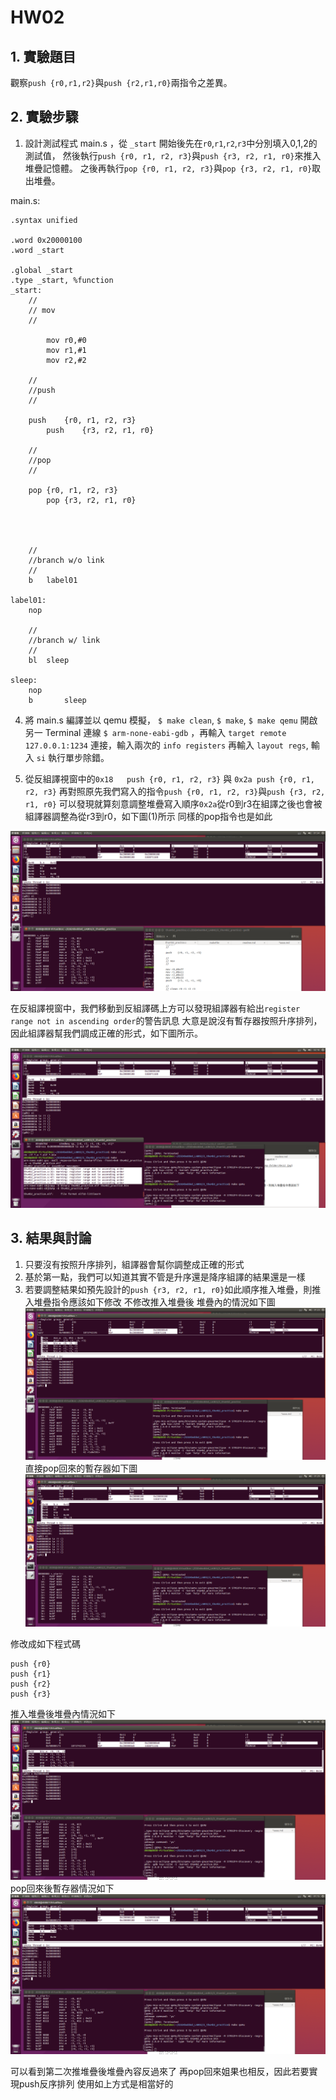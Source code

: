 HW02 
===
## 1. 實驗題目
觀察`push {r0,r1,r2}`與`push {r2,r1,r0}`兩指令之差異。
## 2. 實驗步驟
1. 設計測試程式 main.s ，從 `_start` 開始後先在`r0`,`r1`,`r2`,`r3`中分別填入0,1,2的測試值，
然後執行`push {r0, r1, r2, r3}`與`push {r3, r2, r1, r0}`來推入堆疊記憶體。
之後再執行`pop {r0, r1, r2, r3}`與`pop {r3, r2, r1, r0}`取出堆疊。

main.s:

```assembly
.syntax unified

.word 0x20000100
.word _start

.global _start
.type _start, %function
_start:
	//
	// mov
	//

        mov r0,#0
        mov r1,#1
        mov r2,#2

	//
	//push
	//
 
	push	{r0, r1, r2, r3}
        push	{r3, r2, r1, r0}

	//
	//pop
	//
 
	pop	{r0, r1, r2, r3}
        pop	{r3, r2, r1, r0}




	//
	//branch w/o link
	//
	b	label01

label01:
	nop

	//
	//branch w/ link
	//
	bl	sleep

sleep:
	nop
	b       sleep
```

4. 將 main.s 編譯並以 qemu 模擬， `$ make clean`, `$ make`, `$ make qemu`
開啟另一 Terminal 連線 `$ arm-none-eabi-gdb` ，再輸入 `target remote 127.0.0.1:1234` 連接，輸入兩次的 `info registers` 再輸入 `layout regs`, 輸入 `si` 執行單步除錯。

5. 從反組譯視窗中的`0x18   push {r0, r1, r2, r3}` 與 `0x2a push {r0, r1, r2, r3}` 
再對照原先我們寫入的指令`push {r0, r1, r2, r3}`與`push {r3, r2, r1, r0}`
可以發現就算刻意調整堆疊寫入順序`0x2a`從r0到r3在組譯之後也會被組譯器調整為從r3到r0，如下圖(1)所示
同樣的pop指令也是如此
            
![](https://raw.githubusercontent.com/a93481425/ESEmbedded_HW02/master/HW2pic/Pic1.png)

在反組譯視窗中，我們移動到反組譯碼上方可以發現組譯器有給出`register range not in ascending order`的警告訊息
大意是說沒有暫存器按照升序排列，因此組譯器幫我們調成正確的形式，如下圖所示。

![](https://raw.githubusercontent.com/a93481425/ESEmbedded_HW02/master/HW2pic/pic2.png)

## 3. 結果與討論
1. 只要沒有按照升序排列，組譯器會幫你調整成正確的形式
2. 基於第一點，我們可以知道其實不管是升序還是降序組譯的結果還是一樣
3. 若要調整結果如預先設計的`push {r3, r2, r1, r0}`如此順序推入堆疊，則推入堆疊指令應該如下修改
不修改推入堆疊後 堆疊內的情況如下圖
![](https://raw.githubusercontent.com/a93481425/ESEmbedded_HW02/master/HW2pic/org%20stack.png)
直接pop回來的暫存器如下圖
![](https://raw.githubusercontent.com/a93481425/ESEmbedded_HW02/master/HW2pic/org%20reg.png)


修改成如下程式碼
```assembly
push {r0}
push {r1}
push {r2}
push {r3}
```
推入堆疊後堆疊內情況如下
![](https://raw.githubusercontent.com/a93481425/ESEmbedded_HW02/master/HW2pic/modify%20push.png)
pop回來後暫存器情況如下
![](https://raw.githubusercontent.com/a93481425/ESEmbedded_HW02/master/HW2pic/modify%20push%20pop%20reg.png)

可以看到第二次推堆疊後堆疊內容反過來了
再pop回來姐果也相反，因此若要實現push反序排列 使用如上方式是相當好的
